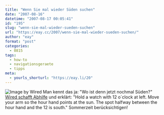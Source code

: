 ```yaml
---
title: "Wenn Sie mal wieder Süden suchen"
date: "2007-08-16"
datetime: "2007-08-17 00:05:41"
id: "195"
slug: "wenn-sie-mal-wieder-sueden-suchen"
url: "https://eay.cc/2007/wenn-sie-mal-wieder-sueden-suchen/"
author: "eay"
format: "post"
categories:
  - 0815
tags:
  - how-to
  - navigationsgeraete
  - tipps
meta:
  - yourls_shorturl: "https://eay.li/20"
---
```


![](/uploads/2007/south.gif "Image by Wired") Man kennt das ja: "Wo ist denn jetzt nochmal Süden?" [Wired schafft Abhilfe](http://howto.wired.com/wiredhowtos/index.cgi?page_name=use_a_wristwatch_as_a_compass;action=display;category=Live) und erklärt: "Hold a watch with 12 o´clock at left. Move your arm so the hour hand points at the sun. The spot halfway between the hour hand and the 12 is south." Sommerzeit berücksichtigen!
